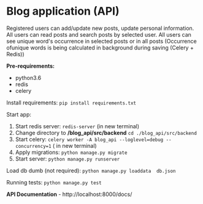 # Blog application (API) #
Registered users can add/update new posts, update personal information.
All users can read posts and search posts by selected user.
All users can see unique word's occurrence in selected posts or in all posts (Occurrence ofunique words is being calculated in background during saving (Celery + Redis))


**Pre-requirements:**
  - python3.6
  - redis
  - celery

Install requirements:
  `pip install requirements.txt`

Start app:
1) Start redis server: `redis-server` (in new terminal)
2) Change directory to **/blog_api/src/backend** `cd ./blog_api/src/backend`
3) Start celery: `celery worker -A blog_api --loglevel=debug --concurrency=1` ( in new terminal)
4) Apply migrations: `python manage.py migrate`
5) Start server: `python manage.py runserver`


Load db dumb (not required):
  `python manage.py loaddata  db.json`
  
Running tests:
  `python manage.py test`

**API Documentation** - http://localhost:8000/docs/
